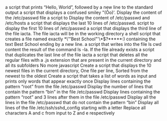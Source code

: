  a script that prints “Hello, World”, followed by a new line to the standard output
 a script that displays a confused smiley "(Ôo)'.
Display the content of the /etc/passwd file
a script to Display the content of /etc/passwd and /etc/hosts
a script that displays the last 10 lines of /etc/passwd.
script to display the first 10 lines of /etc/passwd
a script that displays the third line of the file iacta. The file iacta will be in the working directory
a shell script that creates a file named exactly \*\\'"Best School"\'\\*$?\*\*\*\*\*:) containing the text Best School ending by a new line.
a script that writes into the file ls cwd content the result of the command ls -la. If the file already exists
a script that duplicates the last line of the file iacta
a script that deletes all the regular files with a .js extension that are present in the current directory and all its subfolders
No more javascript
Create a script that displays the 10 newest files in the current directory, One file per line, Sorted from the newest to the oldest
Create a script that takes a list of words as input and prints only words that appear exactly once
Display lines containing the pattern “root” from the file /etc/passwd
Display the number of lines that contain the pattern “bin” in the file /etc/passwd
Display lines containing the pattern “root” and 3 lines after them in the file /etc/passwd
Display all the lines in the file /etc/passwd that do not contain the pattern “bin”
Display all lines of the file /etc/ssh/sshd_config starting with a letter
Replace all characters A and c from input to Z and e respectively
